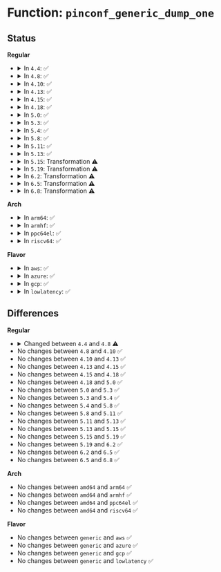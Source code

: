 # Function: <code>pinconf_generic_dump_one</code>

## Status
<b>Regular</b>
<ul>
<li>
<details>
<summary>In <code>4.4</code>: ✅</summary>

```c
void pinconf_generic_dump_one(struct pinctrl_dev *pctldev, struct seq_file *s, const char *gname, unsigned int pin, const struct pin_config_item *items, int nitems);
```

**Collision:** Unique Static

**Inline:** No

**Transformation:** False

**Instances:**

```
In drivers/pinctrl/pinconf-generic.c (ffffffff814216b0)
Location: drivers/pinctrl/pinconf-generic.c:52
Inline: False
Direct callers:
  - drivers/pinctrl/pinconf-generic.c:pinconf_generic_dump_pins
  - drivers/pinctrl/pinconf-generic.c:pinconf_generic_dump_pins
```
**Symbols:**

```
ffffffff814216b0-ffffffff8142180d: pinconf_generic_dump_one (STB_LOCAL)
```
</details>
</li>
<li>
<details>
<summary>In <code>4.8</code>: ✅</summary>

```c
void pinconf_generic_dump_one(struct pinctrl_dev *pctldev, struct seq_file *s, const char *gname, unsigned int pin, const struct pin_config_item *items, int nitems, int *print_sep);
```

**Collision:** Unique Static

**Inline:** No

**Transformation:** False

**Instances:**

```
In drivers/pinctrl/pinconf-generic.c (ffffffff81469de0)
Location: drivers/pinctrl/pinconf-generic.c:52
Inline: False
Direct callers:
  - drivers/pinctrl/pinconf-generic.c:pinconf_generic_dump_pins
  - drivers/pinctrl/pinconf-generic.c:pinconf_generic_dump_pins
```
**Symbols:**

```
ffffffff81469de0-ffffffff81469f5e: pinconf_generic_dump_one (STB_LOCAL)
```
</details>
</li>
<li>
<details>
<summary>In <code>4.10</code>: ✅</summary>

```c
void pinconf_generic_dump_one(struct pinctrl_dev *pctldev, struct seq_file *s, const char *gname, unsigned int pin, const struct pin_config_item *items, int nitems, int *print_sep);
```

**Collision:** Unique Static

**Inline:** No

**Transformation:** False

**Instances:**

```
In drivers/pinctrl/pinconf-generic.c (ffffffff814890c0)
Location: drivers/pinctrl/pinconf-generic.c:52
Inline: False
Direct callers:
  - drivers/pinctrl/pinconf-generic.c:pinconf_generic_dump_pins
  - drivers/pinctrl/pinconf-generic.c:pinconf_generic_dump_pins
```
**Symbols:**

```
ffffffff814890c0-ffffffff8148923e: pinconf_generic_dump_one (STB_LOCAL)
```
</details>
</li>
<li>
<details>
<summary>In <code>4.13</code>: ✅</summary>

```c
void pinconf_generic_dump_one(struct pinctrl_dev *pctldev, struct seq_file *s, const char *gname, unsigned int pin, const struct pin_config_item *items, int nitems, int *print_sep);
```

**Collision:** Unique Static

**Inline:** No

**Transformation:** False

**Instances:**

```
In drivers/pinctrl/pinconf-generic.c (ffffffff81492980)
Location: drivers/pinctrl/pinconf-generic.c:53
Inline: False
Direct callers:
  - drivers/pinctrl/pinconf-generic.c:pinconf_generic_dump_pins
  - drivers/pinctrl/pinconf-generic.c:pinconf_generic_dump_pins
```
**Symbols:**

```
ffffffff81492980-ffffffff81492af4: pinconf_generic_dump_one (STB_LOCAL)
```
</details>
</li>
<li>
<details>
<summary>In <code>4.15</code>: ✅</summary>

```c
void pinconf_generic_dump_one(struct pinctrl_dev *pctldev, struct seq_file *s, const char *gname, unsigned int pin, const struct pin_config_item *items, int nitems, int *print_sep);
```

**Collision:** Unique Static

**Inline:** No

**Transformation:** False

**Instances:**

```
In drivers/pinctrl/pinconf-generic.c (ffffffff814cec10)
Location: drivers/pinctrl/pinconf-generic.c:55
Inline: False
Direct callers:
  - drivers/pinctrl/pinconf-generic.c:pinconf_generic_dump_pins
  - drivers/pinctrl/pinconf-generic.c:pinconf_generic_dump_pins
```
**Symbols:**

```
ffffffff814cec10-ffffffff814ced84: pinconf_generic_dump_one (STB_LOCAL)
```
</details>
</li>
<li>
<details>
<summary>In <code>4.18</code>: ✅</summary>

```c
void pinconf_generic_dump_one(struct pinctrl_dev *pctldev, struct seq_file *s, const char *gname, unsigned int pin, const struct pin_config_item *items, int nitems, int *print_sep);
```

**Collision:** Unique Static

**Inline:** No

**Transformation:** False

**Instances:**

```
In drivers/pinctrl/pinconf-generic.c (ffffffff814ffc20)
Location: drivers/pinctrl/pinconf-generic.c:55
Inline: False
Direct callers:
  - drivers/pinctrl/pinconf-generic.c:pinconf_generic_dump_pins
  - drivers/pinctrl/pinconf-generic.c:pinconf_generic_dump_pins
```
**Symbols:**

```
ffffffff814ffc20-ffffffff814ffd94: pinconf_generic_dump_one (STB_LOCAL)
```
</details>
</li>
<li>
<details>
<summary>In <code>5.0</code>: ✅</summary>

```c
void pinconf_generic_dump_one(struct pinctrl_dev *pctldev, struct seq_file *s, const char *gname, unsigned int pin, const struct pin_config_item *items, int nitems, int *print_sep);
```

**Collision:** Unique Static

**Inline:** No

**Transformation:** False

**Instances:**

```
In drivers/pinctrl/pinconf-generic.c (ffffffff81514690)
Location: drivers/pinctrl/pinconf-generic.c:55
Inline: False
Direct callers:
  - drivers/pinctrl/pinconf-generic.c:pinconf_generic_dump_pins
  - drivers/pinctrl/pinconf-generic.c:pinconf_generic_dump_pins
```
**Symbols:**

```
ffffffff81514690-ffffffff81514804: pinconf_generic_dump_one (STB_LOCAL)
```
</details>
</li>
<li>
<details>
<summary>In <code>5.3</code>: ✅</summary>

```c
void pinconf_generic_dump_one(struct pinctrl_dev *pctldev, struct seq_file *s, const char *gname, unsigned int pin, const struct pin_config_item *items, int nitems, int *print_sep);
```

**Collision:** Unique Static

**Inline:** No

**Transformation:** False

**Instances:**

```
In drivers/pinctrl/pinconf-generic.c (ffffffff81542860)
Location: drivers/pinctrl/pinconf-generic.c:55
Inline: False
Direct callers:
  - drivers/pinctrl/pinconf-generic.c:pinconf_generic_dump_pins
  - drivers/pinctrl/pinconf-generic.c:pinconf_generic_dump_pins
```
**Symbols:**

```
ffffffff81542860-ffffffff815429d7: pinconf_generic_dump_one (STB_LOCAL)
```
</details>
</li>
<li>
<details>
<summary>In <code>5.4</code>: ✅</summary>

```c
void pinconf_generic_dump_one(struct pinctrl_dev *pctldev, struct seq_file *s, const char *gname, unsigned int pin, const struct pin_config_item *items, int nitems, int *print_sep);
```

**Collision:** Unique Static

**Inline:** No

**Transformation:** False

**Instances:**

```
In drivers/pinctrl/pinconf-generic.c (ffffffff815636f0)
Location: drivers/pinctrl/pinconf-generic.c:55
Inline: False
Direct callers:
  - drivers/pinctrl/pinconf-generic.c:pinconf_generic_dump_pins
  - drivers/pinctrl/pinconf-generic.c:pinconf_generic_dump_pins
```
**Symbols:**

```
ffffffff815636f0-ffffffff81563867: pinconf_generic_dump_one (STB_LOCAL)
```
</details>
</li>
<li>
<details>
<summary>In <code>5.8</code>: ✅</summary>

```c
void pinconf_generic_dump_one(struct pinctrl_dev *pctldev, struct seq_file *s, const char *gname, unsigned int pin, const struct pin_config_item *items, int nitems, int *print_sep);
```

**Collision:** Unique Static

**Inline:** No

**Transformation:** False

**Instances:**

```
In drivers/pinctrl/pinconf-generic.c (ffffffff81605db0)
Location: drivers/pinctrl/pinconf-generic.c:55
Inline: False
Direct callers:
  - drivers/pinctrl/pinconf-generic.c:pinconf_generic_dump_pins
  - drivers/pinctrl/pinconf-generic.c:pinconf_generic_dump_pins
```
**Symbols:**

```
ffffffff81605db0-ffffffff81605f27: pinconf_generic_dump_one (STB_LOCAL)
```
</details>
</li>
<li>
<details>
<summary>In <code>5.11</code>: ✅</summary>

```c
void pinconf_generic_dump_one(struct pinctrl_dev *pctldev, struct seq_file *s, const char *gname, unsigned int pin, const struct pin_config_item *items, int nitems, int *print_sep);
```

**Collision:** Unique Static

**Inline:** No

**Transformation:** False

**Instances:**

```
In drivers/pinctrl/pinconf-generic.c (ffffffff8162a580)
Location: drivers/pinctrl/pinconf-generic.c:55
Inline: False
Direct callers:
  - drivers/pinctrl/pinconf-generic.c:pinconf_generic_dump_pins
  - drivers/pinctrl/pinconf-generic.c:pinconf_generic_dump_pins
```
**Symbols:**

```
ffffffff8162a580-ffffffff8162a6f7: pinconf_generic_dump_one (STB_LOCAL)
```
</details>
</li>
<li>
<details>
<summary>In <code>5.13</code>: ✅</summary>

```c
void pinconf_generic_dump_one(struct pinctrl_dev *pctldev, struct seq_file *s, const char *gname, unsigned int pin, const struct pin_config_item *items, int nitems, int *print_sep);
```

**Collision:** Unique Static

**Inline:** No

**Transformation:** False

**Instances:**

```
In drivers/pinctrl/pinconf-generic.c (ffffffff8160e260)
Location: drivers/pinctrl/pinconf-generic.c:55
Inline: False
Direct callers:
  - drivers/pinctrl/pinconf-generic.c:pinconf_generic_dump_pins
  - drivers/pinctrl/pinconf-generic.c:pinconf_generic_dump_pins
```
**Symbols:**

```
ffffffff8160e260-ffffffff8160e3d7: pinconf_generic_dump_one (STB_LOCAL)
```
</details>
</li>
<li>
<details>
<summary>In <code>5.15</code>: Transformation ⚠️</summary>

```c
void pinconf_generic_dump_one(struct pinctrl_dev *pctldev, struct seq_file *s, const char *gname, unsigned int pin, const struct pin_config_item *items, int nitems, int *print_sep);
```

**Collision:** Unique Static

**Inline:** No

**Transformation:** True

**Instances:**

```
In drivers/pinctrl/pinconf-generic.c (0)
Location: drivers/pinctrl/pinconf-generic.c:55
Inline: False
Direct callers:
  - drivers/pinctrl/pinconf-generic.c:pinconf_generic_dump_pins
  - drivers/pinctrl/pinconf-generic.c:pinconf_generic_dump_pins
```
**Symbols:**

```
ffffffff8167d020-ffffffff8167d1a5: pinconf_generic_dump_one (STB_LOCAL)
ffffffff81ce0ae1-ffffffff81ce0afc: pinconf_generic_dump_one.cold (STB_LOCAL)
```
</details>
</li>
<li>
<details>
<summary>In <code>5.19</code>: Transformation ⚠️</summary>

```c
void pinconf_generic_dump_one(struct pinctrl_dev *pctldev, struct seq_file *s, const char *gname, unsigned int pin, const struct pin_config_item *items, int nitems, int *print_sep);
```

**Collision:** Unique Static

**Inline:** No

**Transformation:** True

**Instances:**

```
In drivers/pinctrl/pinconf-generic.c (0)
Location: drivers/pinctrl/pinconf-generic.c:56
Inline: False
Direct callers:
  - drivers/pinctrl/pinconf-generic.c:pinconf_generic_dump_pins
  - drivers/pinctrl/pinconf-generic.c:pinconf_generic_dump_pins
```
**Symbols:**

```
ffffffff817989b0-ffffffff81798b4b: pinconf_generic_dump_one (STB_LOCAL)
ffffffff81ea71fb-ffffffff81ea7216: pinconf_generic_dump_one.cold (STB_LOCAL)
```
</details>
</li>
<li>
<details>
<summary>In <code>6.2</code>: Transformation ⚠️</summary>

```c
void pinconf_generic_dump_one(struct pinctrl_dev *pctldev, struct seq_file *s, const char *gname, unsigned int pin, const struct pin_config_item *items, int nitems, int *print_sep);
```

**Collision:** Unique Static

**Inline:** No

**Transformation:** True

**Instances:**

```
In drivers/pinctrl/pinconf-generic.c (0)
Location: drivers/pinctrl/pinconf-generic.c:56
Inline: False
Direct callers:
  - drivers/pinctrl/pinconf-generic.c:pinconf_generic_dump_pins
  - drivers/pinctrl/pinconf-generic.c:pinconf_generic_dump_pins
```
**Symbols:**

```
ffffffff818ae8b0-ffffffff818aea4b: pinconf_generic_dump_one (STB_LOCAL)
ffffffff8208e003-ffffffff8208e01e: pinconf_generic_dump_one.cold (STB_LOCAL)
```
</details>
</li>
<li>
<details>
<summary>In <code>6.5</code>: Transformation ⚠️</summary>

```c
void pinconf_generic_dump_one(struct pinctrl_dev *pctldev, struct seq_file *s, const char *gname, unsigned int pin, const struct pin_config_item *items, int nitems, int *print_sep);
```

**Collision:** Unique Static

**Inline:** No

**Transformation:** True

**Instances:**

```
In drivers/pinctrl/pinconf-generic.c (0)
Location: drivers/pinctrl/pinconf-generic.c:56
Inline: False
Direct callers:
  - drivers/pinctrl/pinconf-generic.c:pinconf_generic_dump_pins
  - drivers/pinctrl/pinconf-generic.c:pinconf_generic_dump_pins
```
**Symbols:**

```
ffffffff818f1800-ffffffff818f199b: pinconf_generic_dump_one (STB_LOCAL)
ffffffff8210e2f8-ffffffff8210e313: pinconf_generic_dump_one.cold (STB_LOCAL)
```
</details>
</li>
<li>
<details>
<summary>In <code>6.8</code>: Transformation ⚠️</summary>

```c
void pinconf_generic_dump_one(struct pinctrl_dev *pctldev, struct seq_file *s, const char *gname, unsigned int pin, const struct pin_config_item *items, int nitems, int *print_sep);
```

**Collision:** Unique Static

**Inline:** No

**Transformation:** True

**Instances:**

```
In drivers/pinctrl/pinconf-generic.c (0)
Location: drivers/pinctrl/pinconf-generic.c:58
Inline: False
Direct callers:
  - drivers/pinctrl/pinconf-generic.c:pinconf_generic_dump_pins
  - drivers/pinctrl/pinconf-generic.c:pinconf_generic_dump_pins
```
**Symbols:**

```
ffffffff81938fb0-ffffffff8193914b: pinconf_generic_dump_one (STB_LOCAL)
ffffffff821ebf35-ffffffff821ebf50: pinconf_generic_dump_one.cold (STB_LOCAL)
```
</details>
</li>
</ul>
<b>Arch</b>
<ul>
<li>
<details>
<summary>In <code>arm64</code>: ✅</summary>

```c
void pinconf_generic_dump_one(struct pinctrl_dev *pctldev, struct seq_file *s, const char *gname, unsigned int pin, const struct pin_config_item *items, int nitems, int *print_sep);
```

**Collision:** Unique Static

**Inline:** No

**Transformation:** False

**Instances:**

```
In drivers/pinctrl/pinconf-generic.c (ffff800010691260)
Location: drivers/pinctrl/pinconf-generic.c:55
Inline: False
Direct callers:
  - drivers/pinctrl/pinconf-generic.c:pinconf_generic_dump_pins
  - drivers/pinctrl/pinconf-generic.c:pinconf_generic_dump_pins
```
**Symbols:**

```
ffff800010691260-ffff80001069141c: pinconf_generic_dump_one (STB_LOCAL)
```
</details>
</li>
<li>
<details>
<summary>In <code>armhf</code>: ✅</summary>

```c
void pinconf_generic_dump_one(struct pinctrl_dev *pctldev, struct seq_file *s, const char *gname, unsigned int pin, const struct pin_config_item *items, int nitems, int *print_sep);
```

**Collision:** Unique Static

**Inline:** No

**Transformation:** False

**Instances:**

```
In drivers/pinctrl/pinconf-generic.c (c0832e38)
Location: drivers/pinctrl/pinconf-generic.c:55
Inline: False
Direct callers:
  - drivers/pinctrl/pinconf-generic.c:pinconf_generic_dump_pins
  - drivers/pinctrl/pinconf-generic.c:pinconf_generic_dump_pins
```
**Symbols:**

```
c0832e38-c0832ff0: pinconf_generic_dump_one (STB_LOCAL)
```
</details>
</li>
<li>
<details>
<summary>In <code>ppc64el</code>: ✅</summary>

```c
void pinconf_generic_dump_one(struct pinctrl_dev *pctldev, struct seq_file *s, const char *gname, unsigned int pin, const struct pin_config_item *items, int nitems, int *print_sep);
```

**Collision:** Unique Static

**Inline:** No

**Transformation:** False

**Instances:**

```
In drivers/pinctrl/pinconf-generic.c (c00000000082d210)
Location: drivers/pinctrl/pinconf-generic.c:55
Inline: False
Direct callers:
  - drivers/pinctrl/pinconf-generic.c:pinconf_generic_dump_pins
  - drivers/pinctrl/pinconf-generic.c:pinconf_generic_dump_pins
```
**Symbols:**

```
c00000000082d210-c00000000082d4d8: pinconf_generic_dump_one (STB_LOCAL)
```
</details>
</li>
<li>
<details>
<summary>In <code>riscv64</code>: ✅</summary>

```c
void pinconf_generic_dump_one(struct pinctrl_dev *pctldev, struct seq_file *s, const char *gname, unsigned int pin, const struct pin_config_item *items, int nitems, int *print_sep);
```

**Collision:** Unique Static

**Inline:** No

**Transformation:** False

**Instances:**

```
In drivers/pinctrl/pinconf-generic.c (ffffffe00049cad0)
Location: drivers/pinctrl/pinconf-generic.c:55
Inline: False
Direct callers:
  - drivers/pinctrl/pinconf-generic.c:pinconf_generic_dump_pins
  - drivers/pinctrl/pinconf-generic.c:pinconf_generic_dump_pins
```
**Symbols:**

```
ffffffe00049cad0-ffffffe00049cc1c: pinconf_generic_dump_one (STB_LOCAL)
```
</details>
</li>
</ul>
<b>Flavor</b>
<ul>
<li>
<details>
<summary>In <code>aws</code>: ✅</summary>

```c
void pinconf_generic_dump_one(struct pinctrl_dev *pctldev, struct seq_file *s, const char *gname, unsigned int pin, const struct pin_config_item *items, int nitems, int *print_sep);
```

**Collision:** Unique Static

**Inline:** No

**Transformation:** False

**Instances:**

```
In drivers/pinctrl/pinconf-generic.c (ffffffff8155bce0)
Location: drivers/pinctrl/pinconf-generic.c:55
Inline: False
Direct callers:
  - drivers/pinctrl/pinconf-generic.c:pinconf_generic_dump_pins
  - drivers/pinctrl/pinconf-generic.c:pinconf_generic_dump_pins
```
**Symbols:**

```
ffffffff8155bce0-ffffffff8155be57: pinconf_generic_dump_one (STB_LOCAL)
```
</details>
</li>
<li>
<details>
<summary>In <code>azure</code>: ✅</summary>

```c
void pinconf_generic_dump_one(struct pinctrl_dev *pctldev, struct seq_file *s, const char *gname, unsigned int pin, const struct pin_config_item *items, int nitems, int *print_sep);
```

**Collision:** Unique Static

**Inline:** No

**Transformation:** False

**Instances:**

```
In drivers/pinctrl/pinconf-generic.c (ffffffff8154c1a0)
Location: drivers/pinctrl/pinconf-generic.c:55
Inline: False
Direct callers:
  - drivers/pinctrl/pinconf-generic.c:pinconf_generic_dump_pins
  - drivers/pinctrl/pinconf-generic.c:pinconf_generic_dump_pins
```
**Symbols:**

```
ffffffff8154c1a0-ffffffff8154c317: pinconf_generic_dump_one (STB_LOCAL)
```
</details>
</li>
<li>
<details>
<summary>In <code>gcp</code>: ✅</summary>

```c
void pinconf_generic_dump_one(struct pinctrl_dev *pctldev, struct seq_file *s, const char *gname, unsigned int pin, const struct pin_config_item *items, int nitems, int *print_sep);
```

**Collision:** Unique Static

**Inline:** No

**Transformation:** False

**Instances:**

```
In drivers/pinctrl/pinconf-generic.c (ffffffff81557a20)
Location: drivers/pinctrl/pinconf-generic.c:55
Inline: False
Direct callers:
  - drivers/pinctrl/pinconf-generic.c:pinconf_generic_dump_pins
  - drivers/pinctrl/pinconf-generic.c:pinconf_generic_dump_pins
```
**Symbols:**

```
ffffffff81557a20-ffffffff81557b97: pinconf_generic_dump_one (STB_LOCAL)
```
</details>
</li>
<li>
<details>
<summary>In <code>lowlatency</code>: ✅</summary>

```c
void pinconf_generic_dump_one(struct pinctrl_dev *pctldev, struct seq_file *s, const char *gname, unsigned int pin, const struct pin_config_item *items, int nitems, int *print_sep);
```

**Collision:** Unique Static

**Inline:** No

**Transformation:** False

**Instances:**

```
In drivers/pinctrl/pinconf-generic.c (ffffffff815718b0)
Location: drivers/pinctrl/pinconf-generic.c:55
Inline: False
Direct callers:
  - drivers/pinctrl/pinconf-generic.c:pinconf_generic_dump_pins
  - drivers/pinctrl/pinconf-generic.c:pinconf_generic_dump_pins
```
**Symbols:**

```
ffffffff815718b0-ffffffff81571a27: pinconf_generic_dump_one (STB_LOCAL)
```
</details>
</li>
</ul>

## Differences
<b>Regular</b>
<ul>
<li>
<details>
<summary>Changed between <code>4.4</code> and <code>4.8</code> ⚠️</summary>
<ul>
<li>
<b>Param added. </b>
<code>int *print_sep</code>
</li>
</ul>
</details>
</li>
<li>
No changes between <code>4.8</code> and <code>4.10</code> ✅
</li>
<li>
No changes between <code>4.10</code> and <code>4.13</code> ✅
</li>
<li>
No changes between <code>4.13</code> and <code>4.15</code> ✅
</li>
<li>
No changes between <code>4.15</code> and <code>4.18</code> ✅
</li>
<li>
No changes between <code>4.18</code> and <code>5.0</code> ✅
</li>
<li>
No changes between <code>5.0</code> and <code>5.3</code> ✅
</li>
<li>
No changes between <code>5.3</code> and <code>5.4</code> ✅
</li>
<li>
No changes between <code>5.4</code> and <code>5.8</code> ✅
</li>
<li>
No changes between <code>5.8</code> and <code>5.11</code> ✅
</li>
<li>
No changes between <code>5.11</code> and <code>5.13</code> ✅
</li>
<li>
No changes between <code>5.13</code> and <code>5.15</code> ✅
</li>
<li>
No changes between <code>5.15</code> and <code>5.19</code> ✅
</li>
<li>
No changes between <code>5.19</code> and <code>6.2</code> ✅
</li>
<li>
No changes between <code>6.2</code> and <code>6.5</code> ✅
</li>
<li>
No changes between <code>6.5</code> and <code>6.8</code> ✅
</li>
</ul>
<b>Arch</b>
<ul>
<li>
No changes between <code>amd64</code> and <code>arm64</code> ✅
</li>
<li>
No changes between <code>amd64</code> and <code>armhf</code> ✅
</li>
<li>
No changes between <code>amd64</code> and <code>ppc64el</code> ✅
</li>
<li>
No changes between <code>amd64</code> and <code>riscv64</code> ✅
</li>
</ul>
<b>Flavor</b>
<ul>
<li>
No changes between <code>generic</code> and <code>aws</code> ✅
</li>
<li>
No changes between <code>generic</code> and <code>azure</code> ✅
</li>
<li>
No changes between <code>generic</code> and <code>gcp</code> ✅
</li>
<li>
No changes between <code>generic</code> and <code>lowlatency</code> ✅
</li>
</ul>
